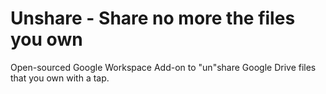 # Unshare - Share no more the files you own
Open-sourced Google Workspace Add-on to "un"share Google Drive files that you own with a tap.
